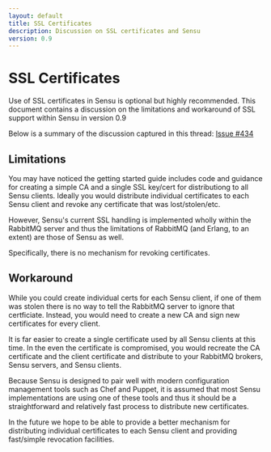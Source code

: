 ```yaml
---
layout: default
title: SSL Certificates
description: Discussion on SSL certificates and Sensu
version: 0.9
---
```


# SSL Certificates

Use of SSL certificates in Sensu is optional but highly recommended. This document
contains a discussion on the limitations and workaround of SSL support within
Sensu in version 0.9

Below is a summary of the discussion captured in this thread: [Issue #434](https://github.com/sensu/sensu/issues/434)

## Limitations

You may have noticed the getting started guide includes code and guidance for
creating a simple CA and a single SSL key/cert for distributiong to all Sensu clients.
Ideally you would distribute individual certificates to each Sensu client and revoke
any certificate that was lost/stolen/etc.

However, Sensu's current SSL handling is implemented wholly within the RabbitMQ server
and thus the limitations of RabbitMQ (and Erlang, to an extent) are those of Sensu as well.

Specifically, there is no mechanism for revoking certificates.

## Workaround

While you could create individual certs for each Sensu client, if one of them was stolen
there is no way to tell the RabbitMQ server to ignore that certficiate. Instead, you would
need to create a new CA and sign new certificates for every client.

It is far easier to create a single certificate used by all Sensu clients at this time.
In the even the certificate is compromised, you would recreate the CA certificate and the client
certificate and distribute to your RabbitMQ brokers, Sensu servers, and Sensu clients.

Because Sensu is designed to pair well with modern configuration management tools such as
Chef and Puppet, it is assumed that most Sensu implementations are using one of these tools
and thus it should be a straightforward and relatively fast process to distribute new
certificates.

In the future we hope to be able to provide a better mechanism for distributing
individual certificates to each Sensu client and providing fast/simple revocation
facilities.
